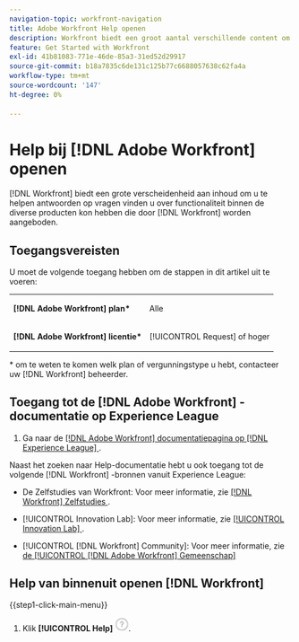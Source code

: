 ```yaml
---
navigation-topic: workfront-navigation
title: Adobe Workfront Help openen
description: Workfront biedt een groot aantal verschillende content om u te helpen antwoorden te vinden op vragen over functionaliteit binnen de verschillende producten die Workfront aanbiedt.
feature: Get Started with Workfront
exl-id: 41b81083-771e-46de-85a3-31ed52d29917
source-git-commit: b18a7835c6de131c125b77c6688057638c62fa4a
workflow-type: tm+mt
source-wordcount: '147'
ht-degree: 0%

---
```


# Help bij [!DNL Adobe Workfront] openen

[!DNL Workfront] biedt een grote verscheidenheid aan inhoud om u te helpen antwoorden op vragen vinden u over functionaliteit binnen de diverse producten kon hebben die door [!DNL Workfront] worden aangeboden.

## Toegangsvereisten

U moet de volgende toegang hebben om de stappen in dit artikel uit te voeren:

<table style="table-layout:auto"> 
 <col> 
 </col> 
 <col> 
 </col> 
 <tbody> 
  <tr> 
   <td role="rowheader"><strong>[!DNL Adobe Workfront] plan*</strong></td> 
   <td> <p>Alle</p> </td> 
  </tr> 
  <tr> 
   <td role="rowheader"><strong>[!DNL Adobe Workfront] licentie*</strong></td> 
   <td> <p>[!UICONTROL Request] of hoger</p> </td> 
  </tr> 
 </tbody> 
</table>

&#42; om te weten te komen welk plan of vergunningstype u hebt, contacteer uw [!DNL Workfront] beheerder.

## Toegang tot de [!DNL Adobe Workfront] -documentatie op Experience League

1. Ga naar de [[!DNL Adobe Workfront]  documentatiepagina op  [!DNL Experience League] ](https://experienceleague.adobe.com/nl/docs/workfront/using/home).

Naast het zoeken naar Help-documentatie hebt u ook toegang tot de volgende [!DNL Workfront] -bronnen vanuit Experience League:

* De Zelfstudies van Workfront: Voor meer informatie, zie [[!DNL Workfront]  Zelfstudies ](https://experienceleague.adobe.com/nl/docs/workfront-learn/tutorials-workfront/home).

* [!UICONTROL Innovation Lab]: Voor meer informatie, zie [ [!UICONTROL Innovation Lab] ](https://experienceleaguecommunities.adobe.com/t5/workfront-ideas/idb-p/workfront-ideas).
* [!UICONTROL [!DNL Workfront] Community]: Voor meer informatie, zie [ de [!UICONTROL [!DNL Adobe Workfront] Gemeenschap] ](https://experienceleaguecommunities.adobe.com/t5/workfront/ct-p/workfront)

## Help van binnenuit openen [!DNL Workfront]

{{step1-click-main-menu}}

1. Klik **[!UICONTROL Help]** ![ pictogram van de Hulp ](assets/help-icon.png).
